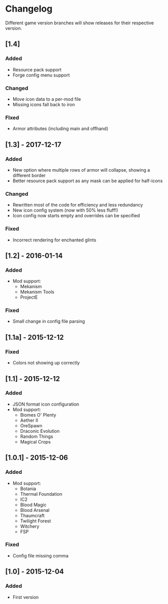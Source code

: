 # Changelog

Different game version branches will show releases for their respective version.

## [1.4]
### Added
- Resource pack support
- Forge config menu support
### Changed
- Move icon data to a per-mod file
- Missing icons fall back to iron
### FIxed
- Armor attributes (including main and offhand)

## [1.3] - 2017-12-17
### Added
- New option where multiple rows of armor will collapse, showing a different border
- Better resource pack support as any mask can be applied for half-icons
### Changed
- Rewritten most of the code for efficiency and less redundancy
- New icon config system (now with 50% less fluff!)
- Icon config now starts empty and overrides can be specified
### Fixed
- Incorrect rendering for enchanted glints

## [1.2] - 2016-01-14
### Added
- Mod support:
	- Mekanism
	- Mekanism Tools
	- ProjectE
### Fixed
- Small change in config file parsing

## [1.1a] - 2015-12-12
### Fixed
- Colors not showing up correctly

## [1.1] - 2015-12-12
### Added
- JSON format icon configuration
- Mod support:
	- Biomes O' Plenty
	- Aether II
	- OreSpawn
	- Draconic Evolution
	- Random Things
	- Magical Crops

## [1.0.1] - 2015-12-06
### Added
- Mod support:
	- Botania
	- Thermal Foundation
	- IC2
	- Blood Magic
	- Blood Arsenal
	- Thaumcraft
	- Twilight Forest
	- Witchery
	- FSP
### Fixed
- Config file missing comma

## [1.0] - 2015-12-04
### Added
- First version
